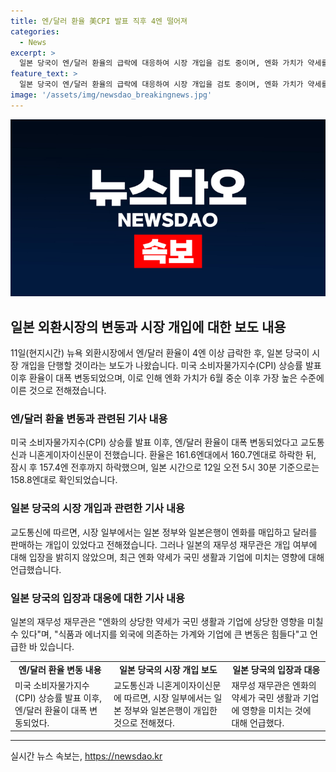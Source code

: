```yaml
---
title: 엔/달러 환율 美CPI 발표 직후 4엔 떨어져
categories:
  - News
excerpt: >
  일본 당국이 엔/달러 환율의 급락에 대응하여 시장 개입을 검토 중이며, 엔화 가치가 약세를 보이고 있는 상황에서 관련 대책에 대한 논의가 진행 중이다. 미국 소비자물가지수(CPI) 상승률 발표에 따라 엔/달러 환율이 큰 폭으로 변동하였으며, 일본 정부와 일본은행의 개입 가능성이 제기되고 있다. 이에 관련 당국은 입장을 밝히지 않았지만, 일본의 경제 및 시장 상황에 대한 우려와 관심이 증폭되고 있다.
feature_text: >
  일본 당국이 엔/달러 환율의 급락에 대응하여 시장 개입을 검토 중이며, 엔화 가치가 약세를 보이고 있는 상황에서 관련 대책에 대한 논의가 진행 중이다. 미국 소비자물가지수(CPI) 상승률 발표에 따라 엔/달러 환율이 큰 폭으로 변동하였으며, 일본 정부와 일본은행의 개입 가능성이 제기되고 있다. 이에 관련 당국은 입장을 밝히지 않았지만, 일본의 경제 및 시장 상황에 대한 우려와 관심이 증폭되고 있다.
image: '/assets/img/newsdao_breakingnews.jpg'
---
```


<p><img src="/assets/img/newsdao_breakingnews.jpg" alt="firstkoreanews 속보" /></p>

<h2 data-ke-size="size26">일본 외환시장의 변동과 시장 개입에 대한 보도 내용</h2>

<p data-ke-size="size16">11일(현지시간) 뉴욕 외환시장에서 엔/달러 환율이 4엔 이상 급락한 후, 일본 당국이 시장 개입을 단행할 것이라는 보도가 나왔습니다. 미국 소비자물가지수(CPI) 상승률 발표 이후 환율이 대폭 변동되었으며, 이로 인해 엔화 가치가 6월 중순 이후 가장 높은 수준에 이른 것으로 전해졌습니다.</p>

<h3>엔/달러 환율 변동과 관련된 기사 내용</h3>

<p data-ke-size="size16">미국 소비자물가지수(CPI) 상승률 발표 이후, 엔/달러 환율이 대폭 변동되었다고 교도통신과 니혼게이자이신문이 전했습니다. 환율은 161.6엔대에서 160.7엔대로 하락한 뒤, 잠시 후 157.4엔 전후까지 하락했으며, 일본 시간으로 12일 오전 5시 30분 기준으로는 158.8엔대로 확인되었습니다.</p>

<h3>일본 당국의 시장 개입과 관련한 기사 내용</h3>

<p data-ke-size="size16">교도통신에 따르면, 시장 일부에서는 일본 정부와 일본은행이 엔화를 매입하고 달러를 판매하는 개입이 있었다고 전해졌습니다. 그러나 일본의 재무성 재무관은 개입 여부에 대해 입장을 밝히지 않았으며, 최근 엔화 약세가 국민 생활과 기업에 미치는 영향에 대해 언급했습니다.</p>

<h3>일본 당국의 입장과 대응에 대한 기사 내용</h3>

<p data-ke-size="size16">일본의 재무성 재무관은 "엔화의 상당한 약세가 국민 생활과 기업에 상당한 영향을 미칠 수 있다"며, "식품과 에너지를 외국에 의존하는 가계와 기업에 큰 변동은 힘들다"고 언급한 바 있습니다.</p>

<table>
    <tr>
        <td style="text-align: center; height: 17px;"><b>엔/달러 환율 변동 내용</b></td>
        <td style="text-align: center; height: 17px;"><b>일본 당국의 시장 개입 보도</b></td>
        <td style="text-align: center; height: 17px;"><b>일본 당국의 입장과 대응</b></td>
    </tr>
    <tr>
        <td>미국 소비자물가지수(CPI) 상승률 발표 이후, 엔/달러 환율이 대폭 변동되었다.</td>
        <td>교도통신과 니혼게이자이신문에 따르면, 시장 일부에서는 일본 정부와 일본은행이 개입한 것으로 전해졌다.</td>
        <td>재무성 재무관은 엔화의 약세가 국민 생활과 기업에 영향을 미치는 것에 대해 언급했다.</td>
    </tr>
</table>

<p><hr></p>
실시간 뉴스 속보는, <a href="https://newsdao.kr" rel="dofollow">https://newsdao.kr</a>


